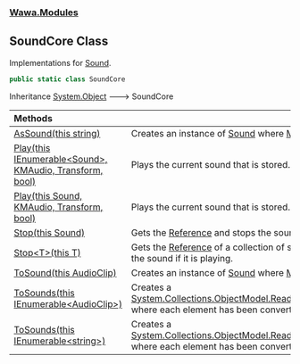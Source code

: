 ### [Wawa.Modules](Wawa.Modules.md 'Wawa.Modules')

## SoundCore Class

Implementations for [Sound](Sound.md 'Wawa.Modules.Sound').

```csharp
public static class SoundCore
```

Inheritance [System.Object](https://docs.microsoft.com/en-us/dotnet/api/System.Object 'System.Object') &#129106; SoundCore

| Methods | |
| :--- | :--- |
| [AsSound(this string)](SoundCore.AsSound(String).md 'Wawa.Modules.SoundCore.AsSound(this string)') | Creates an instance of [Sound](Sound.md 'Wawa.Modules.Sound') where [Modded](Sound.Modded().md 'Wawa.Modules.Sound.Modded') is set. |
| [Play(this IEnumerable&lt;Sound&gt;, KMAudio, Transform, bool)](SoundCore.Play(IEnumerable,KMAudio,Transform,Boolean).md 'Wawa.Modules.SoundCore.Play(this System.Collections.Generic.IEnumerable<Wawa.Modules.Sound>, KMAudio, Transform, bool)') | Plays the current sound that is stored. |
| [Play(this Sound, KMAudio, Transform, bool)](SoundCore.Play(Sound,KMAudio,Transform,Boolean).md 'Wawa.Modules.SoundCore.Play(this Wawa.Modules.Sound, KMAudio, Transform, bool)') | Plays the current sound that is stored. |
| [Stop(this Sound)](SoundCore.Stop(Sound).md 'Wawa.Modules.SoundCore.Stop(this Wawa.Modules.Sound)') | Gets the [Reference](Sound.Reference().md 'Wawa.Modules.Sound.Reference') and stops the sound if it is playing. |
| [Stop&lt;T&gt;(this T)](SoundCore.Stop(T).md 'Wawa.Modules.SoundCore.Stop<T>(this T)') | Gets the [Reference](Sound.Reference().md 'Wawa.Modules.Sound.Reference') of a collection of sounds and stops the sound if it is playing. |
| [ToSound(this AudioClip)](SoundCore.ToSound(AudioClip).md 'Wawa.Modules.SoundCore.ToSound(this AudioClip)') | Creates an instance of [Sound](Sound.md 'Wawa.Modules.Sound') where [Modded](Sound.Modded().md 'Wawa.Modules.Sound.Modded') is set. |
| [ToSounds(this IEnumerable&lt;AudioClip&gt;)](SoundCore.ToSounds(IEnumerable).md 'Wawa.Modules.SoundCore.ToSounds(this System.Collections.Generic.IEnumerable<AudioClip>)') | Creates a [System.Collections.ObjectModel.ReadOnlyCollection&lt;&gt;](https://docs.microsoft.com/en-us/dotnet/api/System.Collections.ObjectModel.ReadOnlyCollection-1 'System.Collections.ObjectModel.ReadOnlyCollection`1')<br/>where each element has been converted. |
| [ToSounds(this IEnumerable&lt;string&gt;)](SoundCore.ToSounds(IEnumerable).md 'Wawa.Modules.SoundCore.ToSounds(this System.Collections.Generic.IEnumerable<string>)') | Creates a [System.Collections.ObjectModel.ReadOnlyCollection&lt;&gt;](https://docs.microsoft.com/en-us/dotnet/api/System.Collections.ObjectModel.ReadOnlyCollection-1 'System.Collections.ObjectModel.ReadOnlyCollection`1')<br/>where each element has been converted. |
